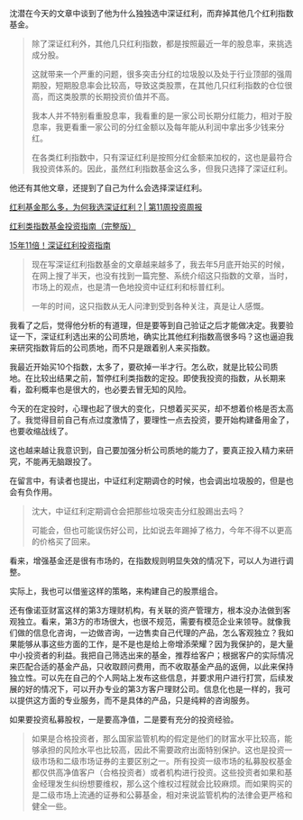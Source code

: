 沈潜在今天的文章中谈到了他为什么独独选中深证红利，而弃掉其他几个红利指数基金。

>除了深证红利外，其他几只红利指数，都是按照最近一年的股息率，来挑选成分股。
>
>这就带来一个严重的问题，很多突击分红的垃圾股以及处于行业顶部的强周期股，短期股息率会比较高，导致这类股票，在其他几只红利指数的仓位很高，而这类股票的长期投资价值并不高。
>
>我本人并不特别看重股息率，我看重的是一家公司长期分红能力，相对于股息率，我更看重一家公司的分红金额以及每年能从利润中拿出多少钱来分红。
>
>在各类红利指数中，只有深证红利是按照分红金额来加权的，这也是最符合我投资体系的。因此，虽然红利指数基金这么多，但我只选择了深证红利。

他还有其他文章，还提到了自己为什么会选择深证红利。

[红利基金那么多，为何我选深证红利？| 第11周投资周报](http://mp.weixin.qq.com/s?__biz=MzIwNzM0NTgzMw==&mid=2247486095&idx=1&sn=c45f9db490059f5ffb3898b8811b383f&chksm=97128b49a065025fd0b3718a77e681b3ecd7fa440fa807f40257b9bad187adecc61302fe6b3b&scene=21#wechat_redirect)

[红利类指数基金投资指南（完整版）](http://mp.weixin.qq.com/s?__biz=MzIwNzM0NTgzMw==&mid=2247485608&idx=1&sn=97070e9b6efe9a7e2fa22d6a897682cf&chksm=9712896ea0650078b884b9e375527ff36eaf0d6657bbe8894b749f977ecdbac50b83dd2119e0&scene=21#wechat_redirect)

[15年11倍！深证红利投资指南](http://mp.weixin.qq.com/s?__biz=MzIwNzM0NTgzMw==&mid=2247485675&idx=1&sn=92e852e4afcaa8bb531223c66357c6c6&chksm=9712892da065003b00044cd1699ca67e6f26fe97d8f8c2df4867ee3ae7af4ed47537a5f68e5e&scene=21#wechat_redirect)

>现在写深证红利指数基金的文章越来越多了，我去年5月底开始买的时候，在网上搜了半天，也没有找到一篇完整、系统介绍这只指数的文章，当时，市场上的观点，也是清一色地投资中证红利和标普红利。
>
>一年的时间，这只指数从无人问津到受到各种关注，真是让人感慨。

我看了之后，觉得他分析的有道理，但是要等到自己验证之后才能做决定。我要验证一下，深证红利选出来的公司质地，确实比其他红利指数高很多吗？这也逼迫我来研究指数背后的公司质地，而不只是跟着别人来买指数。

我最近开始买10个指数，太多了，要砍掉一半才行。怎么砍，就是比较公司质地。在比较出结果之前，暂停红利类指数的定投。即使我投资的指数，从长期来看，盈利概率也是很大的，也必要去冒无知的风险。

今天的在定投时，心理也起了很大的变化，只想着买买买，却不想着价格是否太高了。我觉得目前自己有点过度激情了，要理性一点去投资，要开始构建备用金了，也要收缩战线了。

这也越来越让我意识到，自己要加强分析公司质地的能力了，要真正投入精力来研究，不能再无脑跟投了。

在留言中，有读者也提出，中证红利定期调仓的时候，也会调出垃圾股的，但是也会有负作用。

> 沈大，中证红利定期调仓会把那些垃圾突击分红股踢出去吗？
>
> 可能会，但也可能误伤好公司，比如说去年踢掉了格力，今年不得不以更高的价格买了回来。

看来，增强基金还是很有市场的，在指数规则明显失效的情况下，可以人为进行调整。

实际上，我也可以借鉴这样的策略，来构建自己的股票组合。

还有像诺亚财富这样的第3方理财机构，有关联的资产管理方，根本没办法做到客观独立。看来，第3方的市场很大，也很不规范，需要有模范企业来领导。就像我们做的信息化咨询，一边做咨询，一边售卖自己代理的产品，怎么客观独立？我如果能够从事这些方面的工作，是不是也是给上帝增添荣耀？因为我保护的，是大量中小投资者的利益。我把自己筛选出来的基金，推荐给客户；根据客户的实际情况来匹配合适的基金产品，只收取顾问费用，而不收取基金产品的返佣，以此来保持独立性。可以先在自己的个人网站上发布这些信息，并要求用户进行打赏，后续发展的好的情况下，可以开办专业的第3方客户理财公司。信息化也是一样的，我可以提供这方面的专业服务，而不是具体的产品，只是纯粹的咨询服务。

如果要投资私募股权，一是要高净值，二是要有充分的投资经验。

> 如果是合格投资者，那么国家监管机构的假定是他们的财富水平比较高，能够承担的风险水平也比较高，因此不需要政府出面特别保护。这也是投资一级市场和二级市场证券的主要区别之一。所有投资一级市场的私募股权基金都仅供高净值客户（合格投资者）或者机构进行投资。这些投资者如果和基金经理发生纠纷想要维权，那么这个维权过程就会比较麻烦。而如果购买的是二级市场上流通的证券和公募基金，相对来说监管机构的法律会更严格和健全一些。

